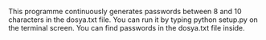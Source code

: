 This programme continuously generates passwords between 8 and 10 characters in the dosya.txt file.
You can run it by typing python setup.py on the terminal screen. 
You can find passwords in the dosya.txt file inside.

